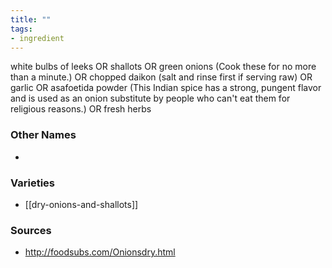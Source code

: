 ```yaml
---
title: ""
tags:
- ingredient
---
```

white bulbs of leeks OR shallots OR green onions (Cook these for no more than a minute.) OR chopped daikon (salt and rinse first if serving raw) OR garlic OR asafoetida powder (This Indian spice has a strong, pungent flavor and is used as an onion substitute by people who can't eat them for religious reasons.) OR fresh herbs

### Other Names

* 

### Varieties

* [[dry-onions-and-shallots]]

### Sources
* http://foodsubs.com/Onionsdry.html
